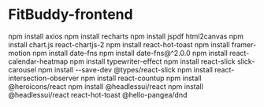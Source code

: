 # FitBuddy-frontend

npm install axios
npm install recharts
npm install jspdf html2canvas
npm install chart.js react-chartjs-2
npm install react-hot-toast
npm install framer-motion
npm install date-fns
npm install date-fns@^2.0.0
npm install react-calendar-heatmap
npm install typewriter-effect
npm install react-slick slick-carousel
npm install --save-dev @types/react-slick
npm install react-intersection-observer
npm install react-countup
npm install @heroicons/react
npm install @headlessui/react
npm install @headlessui/react react-hot-toast @hello-pangea/dnd
